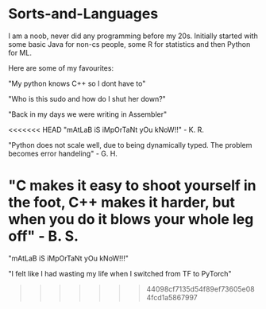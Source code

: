 # Sorts-and-Languages

I am a noob, never did any programming before my 20s. Initially started with some basic Java for non-cs people, some R for statistics and then Python for ML.

Here are some of my favourites:

"My python knows C++ so I dont have to"

"Who is this sudo and how do I shut her down?"

"Back in my days we were writing in Assembler"

<<<<<<< HEAD
"mAtLaB iS iMpOrTaNt yOu kNoW!!" - K. R.

"Python does not scale well, due to being dynamically typed. The problem becomes error handeling" - G. H.

"C makes it easy to shoot yourself in the foot, C++ makes it harder, but when you do it blows your whole leg off" - B. S.
=======
"mAtLaB iS iMpOrTaNt yOu kNoW!!!"

"I felt like I had wasting my life when I switched from TF to PyTorch"
>>>>>>> 44098cf7135d54f89ef73605e084fcd1a5867997
